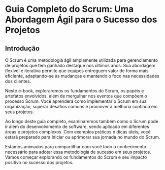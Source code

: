 # Guia Completo do Scrum: Uma Abordagem Ágil para o Sucesso dos Projetos

## Introdução

O Scrum é uma metodologia ágil amplamente utilizada para gerenciamento de projetos que tem ganhado destaque nos últimos anos. Sua abordagem flexível e iterativa permite que equipes entreguem valor de forma mais eficiente, adaptando-se às mudanças e mantendo o foco nas necessidades dos clientes.

Neste e-book, exploraremos os fundamentos do Scrum, os papéis e artefatos envolvidos, além de mergulhar nos eventos que compõem o processo Scrum. Você aprenderá como implementar o Scrum em sua organização, superar desafios comuns e promover a melhoria contínua em seus projetos.

Ao longo deste guia completo, examinaremos também como o Scrum pode ir além do desenvolvimento de software, sendo aplicado em diferentes áreas e projetos complexos. Com exemplos práticos e dicas úteis, você estará preparado para iniciar ou aprimorar sua jornada no mundo do Scrum.

Estamos animados para compartilhar com você todo o conhecimento necessário para adotar essa metodologia de sucesso em seus projetos. Vamos começar explorando os fundamentos do Scrum e seu impacto positivo no sucesso dos projetos.